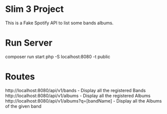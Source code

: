 # Slim 3 Project

This is a Fake Spotify API to list some bands albums.

# Run Server
composer run start 
php -S localhost:8080 -t public 

# Routes
http://localhost:8080/api/v1/bands - Display all the registered Bands </br>
http://localhost:8080/api/v1/albums - Display all the registered Albums </br>
http://localhost:8080/api/v1/albums?q=[bandName] - Display all the Albums of the given band
